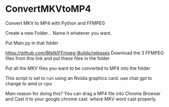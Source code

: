 # ConvertMKVtoMP4
Convert MKV to MP4 with Python and FFMPEG


Create a new Folder... Name it whatever you want.

Put Main.py in that folder

https://github.com/BtbN/FFmpeg-Builds/releases
Download the 3 FFMPEG files from this link and put these files in the folder

Put all the MKV files you want to be converted to MP4 into the folder

This script is set to run using an Nvidia graphics card.
use chat gpt to change to amd or cpu



Main reason for doing this?
You can drag a MP4 file into Chrome Browser and Cast it to your google chrome cast.
where MKV wont cast properly.
